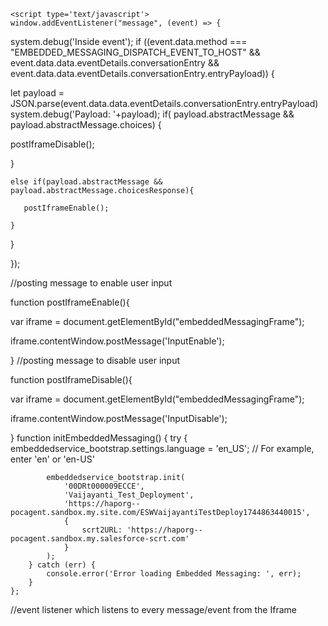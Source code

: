 <html>
	<head>
		
	<script type='text/javascript'>
	window.addEventListener("message", (event) => {
system.debug('Inside event');
if ((event.data.method === "EMBEDDED_MESSAGING_DISPATCH_EVENT_TO_HOST" && event.data.data.eventDetails.conversationEntry && event.data.data.eventDetails.conversationEntry.entryPayload)) {

let payload = JSON.parse(event.data.data.eventDetails.conversationEntry.entryPayload)
system.debug('Payload: '+payload);
    if( payload.abstractMessage && payload.abstractMessage.choices) {

postIframeDisable();

}

    else if(payload.abstractMessage && payload.abstractMessage.choicesResponse){

       postIframeEnable();

    }

}

});


//posting message to enable user input

function postIframeEnable(){

var iframe = document.getElementById("embeddedMessagingFrame");

   iframe.contentWindow.postMessage('InputEnable');

}
//posting message to disable user input

function postIframeDisable(){

var iframe = document.getElementById("embeddedMessagingFrame");

   iframe.contentWindow.postMessage('InputDisable');

}
	function initEmbeddedMessaging() {
		try {
			embeddedservice_bootstrap.settings.language = 'en_US'; // For example, enter 'en' or 'en-US'

			embeddedservice_bootstrap.init(
				'00DRt000009ECCE',
				'Vaijayanti_Test_Deployment',
				'https://haporg--pocagent.sandbox.my.site.com/ESWVaijayantiTestDeploy1744863440015',
				{
					scrt2URL: 'https://haporg--pocagent.sandbox.my.salesforce-scrt.com'
				}
			);
		} catch (err) {
			console.error('Error loading Embedded Messaging: ', err);
		}
	};
 //event listener which listens to every message/event from the Iframe


</script>
<script type='text/javascript' src='https://haporg--pocagent.sandbox.my.site.com/ESWVaijayantiTestDeploy1744863440015/assets/js/bootstrap.min.js' onload='initEmbeddedMessaging()'>
</script>


</head>
</html>
